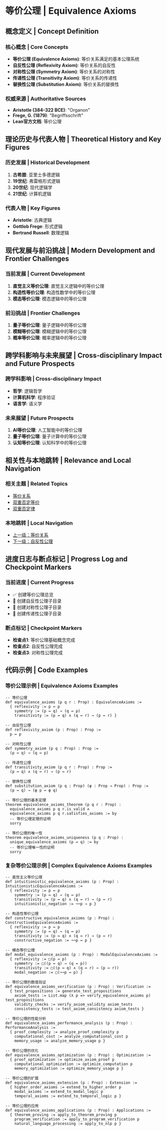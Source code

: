 # 等价公理 | Equivalence Axioms

## 概念定义 | Concept Definition

### 核心概念 | Core Concepts

- **等价公理 (Equivalence Axioms)**: 等价关系满足的基本公理系统
- **自反性公理 (Reflexivity Axiom)**: 等价关系的自反性
- **对称性公理 (Symmetry Axiom)**: 等价关系的对称性
- **传递性公理 (Transitivity Axiom)**: 等价关系的传递性
- **替换性公理 (Substitution Axiom)**: 等价关系的替换性

### 权威来源 | Authoritative Sources

- **Aristotle (384-322 BCE)**: "Organon"
- **Frege, G. (1879)**: "Begriffsschrift"
- **Lean官方文档**: 等价公理

## 理论历史与代表人物 | Theoretical History and Key Figures

### 历史发展 | Historical Development

1. **古希腊**: 亚里士多德逻辑
2. **19世纪**: 弗雷格形式逻辑
3. **20世纪**: 现代逻辑学
4. **21世纪**: 计算机逻辑

### 代表人物 | Key Figures

- **Aristotle**: 古典逻辑
- **Gottlob Frege**: 形式逻辑
- **Bertrand Russell**: 数理逻辑

## 现代发展与前沿挑战 | Modern Development and Frontier Challenges

### 当前发展 | Current Development

1. **直觉主义等价公理**: 直觉主义逻辑中的等价公理
2. **构造性等价公理**: 构造性数学中的等价公理
3. **模态等价公理**: 模态逻辑中的等价公理

### 前沿挑战 | Frontier Challenges

1. **量子等价公理**: 量子逻辑中的等价公理
2. **模糊等价公理**: 模糊逻辑中的等价公理
3. **概率等价公理**: 概率逻辑中的等价公理

## 跨学科影响与未来展望 | Cross-disciplinary Impact and Future Prospects

### 跨学科影响 | Cross-disciplinary Impact

- **哲学**: 逻辑哲学
- **计算机科学**: 程序验证
- **语言学**: 语义学

### 未来展望 | Future Prospects

1. **AI等价公理**: 人工智能中的等价公理
2. **量子等价公理**: 量子计算中的等价公理
3. **认知等价公理**: 认知科学中的等价公理

## 相关性与本地跳转 | Relevance and Local Navigation

### 相关主题 | Related Topics

- [等价关系](../01-总览.md)
- [双重否定等价](../../01-总览.md)
- [双重否定律](../../../01-总览.md)

### 本地跳转 | Local Navigation

- [上一级：等价关系](../01-总览.md)
- [下一级：自反性公理](02-自反性公理/01-总览.md)

## 进度日志与断点标记 | Progress Log and Checkpoint Markers

### 当前进度 | Current Progress

- ✅ 创建等价公理总览
- 🔄 创建自反性公理子目录
- 🔄 创建对称性公理子目录
- 🔄 创建传递性公理子目录

### 断点标记 | Checkpoint Markers

- **检查点1**: 等价公理基础概念完成
- **检查点2**: 自反性公理完成
- **检查点3**: 对称性公理完成

## 代码示例 | Code Examples

### 等价公理示例 | Equivalence Axioms Examples

```lean
-- 等价公理
def equivalence_axioms (p q r : Prop) : EquivalenceAxioms :=
  { reflexivity := p ↔ p
    symmetry := (p ↔ q) → (q ↔ p)
    transitivity := (p ↔ q) ∧ (q ↔ r) → (p ↔ r) }

-- 自反性公理
def reflexivity_axiom (p : Prop) : Prop :=
  p ↔ p

-- 对称性公理
def symmetry_axiom (p q : Prop) : Prop :=
  (p ↔ q) → (q ↔ p)

-- 传递性公理
def transitivity_axiom (p q r : Prop) : Prop :=
  (p ↔ q) ∧ (q ↔ r) → (p ↔ r)

-- 替换性公理
def substitution_axiom (p q : Prop) (φ : Prop → Prop) : Prop :=
  (p ↔ q) → (φ p ↔ φ q)

-- 等价公理的基本定理
theorem equivalence_axioms_theorem (p q r : Prop) :
  equivalence_axioms p q r.is_valid ∧
  equivalence_axioms p q r.satisfies_axioms := by
  -- 等价公理定理的证明
  sorry

-- 等价公理的唯一性
theorem equivalence_axioms_uniqueness (p q : Prop) :
  unique_equivalence_axioms (p ↔ q) := by
  -- 等价公理唯一性的证明
  sorry
```

### 复杂等价公理示例 | Complex Equivalence Axioms Examples

```lean
-- 直觉主义等价公理
def intuitionistic_equivalence_axioms (p : Prop) : IntuitionisticEquivalenceAxioms :=
  { reflexivity := p ↔ p
    symmetry := (p ↔ q) → (q ↔ p)
    transitivity := (p ↔ q) ∧ (q ↔ r) → (p ↔ r)
    intuitionistic_negation := ¬¬p → p }

-- 构造性等价公理
def constructive_equivalence_axioms (p : Prop) : ConstructiveEquivalenceAxioms :=
  { reflexivity := p ↔ p
    symmetry := (p ↔ q) → (q ↔ p)
    transitivity := (p ↔ q) ∧ (q ↔ r) → (p ↔ r)
    constructive_negation := ¬¬p ↔ p }

-- 模态等价公理
def modal_equivalence_axioms (p : Prop) : ModalEquivalenceAxioms :=
  { reflexivity := □(p ↔ p)
    symmetry := □((p ↔ q) → (q ↔ p))
    transitivity := □((p ↔ q) ∧ (q ↔ r) → (p ↔ r))
    modal_negation := □(¬¬p ↔ p) }

-- 等价公理的数值验证
def equivalence_axioms_verification (p : Prop) : Verification :=
  { test_propositions := generate_test_propositions
    axiom_tests := List.map (λ p => verify_equivalence_axioms p) test_propositions
    validity_checks := verify_axiom_validity axiom_tests
    consistency_tests := test_axiom_consistency axiom_tests }

-- 等价公理的性能分析
def equivalence_axioms_performance_analysis (p : Prop) : PerformanceAnalysis :=
  { proof_complexity := analyze_proof_complexity p
    computational_cost := analyze_computational_cost p
    memory_usage := analyze_memory_usage p }

-- 等价公理的优化
def equivalence_axioms_optimization (p : Prop) : Optimization :=
  { proof_optimization := optimize_axiom_proof p
    computational_optimization := optimize_computation p
    memory_optimization := optimize_memory_usage p }

-- 等价公理的扩展
def equivalence_axioms_extension (p : Prop) : Extension :=
  { higher_order_axioms := extend_to_higher_order p
    modal_axioms := extend_to_modal_logic p
    temporal_axioms := extend_to_temporal_logic p }

-- 等价公理的应用
def equivalence_axioms_applications (p : Prop) : Applications :=
  { theorem_proving := apply_to_theorem_proving p
    program_verification := apply_to_program_verification p
    natural_language_processing := apply_to_nlp p }
```
